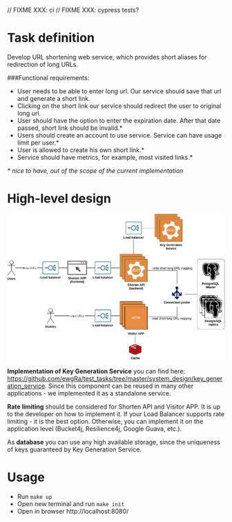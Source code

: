 // FIXME XXX: ci
// FIXME XXX: cypress tests?

# Task definition
Develop URL shortening web service, which provides short aliases for redirection of long URLs.

###Functional requirements:

- User needs to be able to enter long url. Our service should save that url and generate a short link.
- Clicking on the short link our service should redirect the user to original long url.
- User should have the option to enter the expiration date. After that date passed, short link should be invalid.*
- Users should create an account to use service. Service can have usage limit per user.*
- User is allowed to create his own short link.*
- Service should have metrics, for example, most visited links.*

*\* nice to have, out of the scope of the current implementation*

# High-level design
![](docs/high-level-design.png)

**Implementation of Key Generation Service** you can find here: https://github.com/ewgRa/test_tasks/tree/master/system_design/key_generation_service. Since this component can be reused in many other applications - we implemented it as a standalone service.

**Rate limiting** should be considered for Shorten API and Visitor APP. It is up to the developer on how to implement it. If your Load Balancer supports rate limiting - it is the best option. Otherwise, you can implement it on the application level (Bucket4j, Resilience4j, Google Guava, etc.).

As **database** you can use any high available storage, since the uniqueness of keys guaranteed by Key Generation Service.

# Usage
- Run `make up`
- Open new terminal and run `make init`
- Open in browser http://localhost:8080/